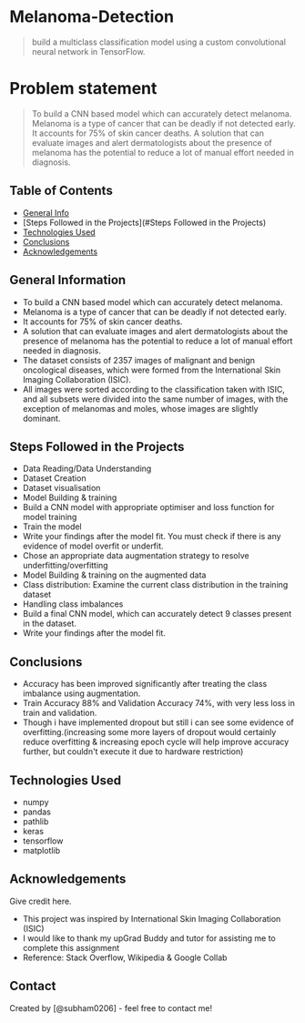 # Melanoma-Detection
> build a multiclass classification model using a custom convolutional neural network in TensorFlow. 

 

# Problem statement
> To build a CNN based model which can accurately detect melanoma. Melanoma is a type of cancer that can be deadly if not detected early. It accounts for 75% of skin cancer deaths. A solution that can evaluate images and alert dermatologists about the presence of melanoma has the potential to reduce a lot of manual effort needed in diagnosis.


## Table of Contents
* [General Info](#general-information)
* [Steps Followed in the Projects](#Steps Followed in the Projects)
* [Technologies Used](#technologies-used)
* [Conclusions](#conclusions)
* [Acknowledgements](#acknowledgements)


## General Information
- To build a CNN based model which can accurately detect melanoma.
- Melanoma is a type of cancer that can be deadly if not detected early.
- It accounts for 75% of skin cancer deaths. 
- A solution that can evaluate images and alert dermatologists about the presence of melanoma has the potential to reduce a lot of manual effort needed in diagnosis.
- The dataset consists of 2357 images of malignant and benign oncological diseases, which were formed from the International Skin Imaging Collaboration (ISIC).
- All images were sorted according to the classification taken with ISIC, and all subsets were divided into the same number of images, with the exception of melanomas and moles, whose images are slightly dominant.


## Steps Followed in the Projects

- Data Reading/Data Understanding
- Dataset Creation
- Dataset visualisation 
- Model Building & training
- Build a CNN model with appropriate optimiser and loss function for model training
- Train the model
- Write your findings after the model fit. You must check if there is any evidence of model overfit or underfit.
- Chose an appropriate data augmentation strategy to resolve underfitting/overfitting 
- Model Building & training on the augmented data
- Class distribution: Examine the current class distribution in the training dataset 
- Handling class imbalances
- Build a final CNN model, which can accurately detect 9 classes present in the dataset.
- Write your findings after the model fit.



## Conclusions
- Accuracy has been improved significantly after treating the class imbalance using augmentation.
- Train Accuracy 88% and Validation Accuracy 74%, with very less loss in train and validation.
- Though i have implemented dropout but still i can see some evidence of overfitting.(increasing some more layers of dropout would certainly reduce overfitting & increasing epoch cycle     will help improve accuracy further, but couldn't execute it due to hardware restriction)

<!-- You don't have to answer all the questions - just the ones relevant to your project. -->


## Technologies Used
- numpy
- pandas
- pathlib
- keras
- tensorflow
- matplotlib


## Acknowledgements
Give credit here.
- This project was inspired by International Skin Imaging Collaboration (ISIC) 
- I would like to thank my upGrad Buddy and tutor for assisting me to complete this assignment
- Reference: Stack Overflow, Wikipedia & Google Collab 


## Contact
Created by [@subham0206] - feel free to contact me!


<!-- Optional -->
<!-- ## License -->
<!-- This project is open source and available under the [https://github.com/subham0206/Melanoma-Detection-.git](). -->
